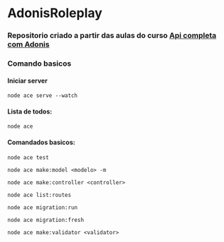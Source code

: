 # AdonisRoleplay
### Repositorio criado a partir das aulas do curso [Api completa com Adonis](https://www.udemy.com/course/api-completa-com-adonisjs-5-typescript-e-tdd/)

### Comando basicos

#### Iniciar server
``node ace serve --watch``

#### Lista de todos:
``node ace``

#### Comandados basicos:
``node ace test``

``node ace make:model <modelo> -m``

``node ace make:controller <controller>``

``node ace list:routes``

``node ace migration:run`` 

``node ace migration:fresh``

``node ace make:validator <validator>``

